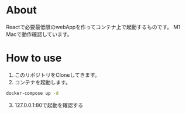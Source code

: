 # About
Reactで必要最低限のwebAppを作ってコンテナ上で起動するものです。
M1 Macで動作確認しています。

# How to use
1. このリポジトリをCloneしてきます。
2. コンテナを起動します。

```sh
docker-compose up -d 
```

3. 127.0.0.1:80で起動を確認する

